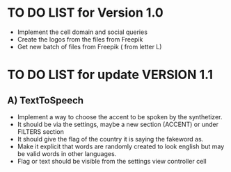 #  TO DO LIST for Version 1.0

- Implement the cell domain and social queries
- Create the logos from the files from Freepik
- Get new batch of files from Freepik ( from letter L)


















# TO DO LIST for update VERSION 1.1
## A) TextToSpeech
- Implement a way to choose the accent to be spoken by the synthetizer. 
- It should be via the settings, maybe a new section (ACCENT) or under FILTERS section
- It should give the flag of the country it is saying the fakeword as.
- Make it explicit that words are randomly created to look english but may be valid words in
other languages.
- Flag or text should be visible from the settings view controller cell

